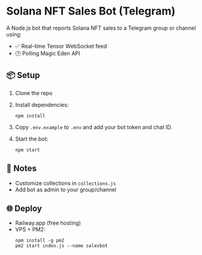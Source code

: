 # Solana NFT Sales Bot (Telegram)

A Node.js bot that reports Solana NFT sales to a Telegram group or channel using:
- ✅ Real-time Tensor WebSocket feed
- 🕑 Polling Magic Eden API

## 📦 Setup

1. Clone the repo
2. Install dependencies:
   ```
   npm install
   ```
3. Copy `.env.example` to `.env` and add your bot token and chat ID.

4. Start the bot:
   ```
   npm start
   ```

## 🧠 Notes

- Customize collections in `collections.js`
- Add bot as admin to your group/channel

## 🌐 Deploy

- Railway.app (free hosting)
- VPS + PM2:
  ```
  npm install -g pm2
  pm2 start index.js --name salesbot
  ```

